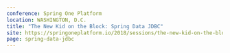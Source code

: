 ```yaml
---
conference: Spring One Platform
location: WASHINGTON, D.C.
title: "The New Kid on the Block: Spring Data JDBC"
site: https://springoneplatform.io/2018/sessions/the-new-kid-on-the-block-spring-data-jdbc
page: spring-data-jdbc
---
```

